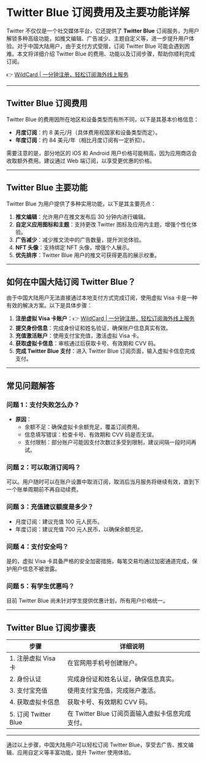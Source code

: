 # Twitter Blue 订阅费用及主要功能详解

Twitter 不仅仅是一个社交媒体平台，它还提供了 **Twitter Blue** 订阅服务，为用户解锁多种高级功能，如推文编辑、广告减少、主题自定义等，进一步提升用户体验。对于中国大陆用户，由于支付方式受限，订阅 Twitter Blue 可能会遇到困难。本文将详细介绍 Twitter Blue 的费用、功能以及订阅步骤，帮助你顺利完成订阅。

👉 [WildCard | 一分钟注册，轻松订阅海外线上服务](https://bbtdd.com/WildCard)

---

## Twitter Blue 订阅费用

Twitter Blue 的费用因所在地区和设备类型而有所不同，以下是其基本价格信息：

- **月度订阅**：约 8 美元/月（具体费用视国家和设备类型而定）。  
- **年度订阅**：约 84 美元/年（相比月度订阅有一定折扣）。

需要注意的是，部分地区的 iOS 和 Android 用户价格可能稍高，因为应用商店会收取额外费用。建议通过 Web 端订阅，以享受更优惠的价格。

---

## Twitter Blue 主要功能

Twitter Blue 为用户提供了多种实用功能，以下是其主要亮点：

1. **推文编辑**：允许用户在推文发布后 30 分钟内进行编辑。  
2. **自定义应用图标和主题**：支持更改 Twitter 图标及应用内主题，增强个性化体验。  
3. **广告减少**：减少推文流中的广告数量，提升浏览体验。  
4. **NFT 头像**：支持绑定 NFT 头像，增强个人展示。  
5. **优先排序**：Twitter Blue 用户的推文可获得更高的展示权重。

---

## 如何在中国大陆订阅 Twitter Blue？

由于中国大陆用户无法直接通过本地支付方式完成订阅，使用虚拟 Visa 卡是一种有效的解决方案。以下是具体步骤：

1. **注册虚拟 Visa 卡账户**：👉 [WildCard | 一分钟注册，轻松订阅海外线上服务](https://bbtdd.com/WildCard)  
2. **提交身份信息**：完成身份证和姓名验证，确保账户信息真实有效。  
3. **充值激活账户**：使用支付宝充值，激活虚拟 Visa 卡。  
4. **获取虚拟卡信息**：审核通过后获取卡号、有效期和 CVV 码。  
5. **完成 Twitter Blue 支付**：进入 Twitter Blue 订阅页面，输入虚拟卡信息完成支付。

---

## 常见问题解答

### 问题 1：支付失败怎么办？
- **原因**：  
  - 余额不足：确保虚拟卡余额充足，覆盖订阅费用。  
  - 信息填写错误：检查卡号、有效期和 CVV 码是否无误。  
  - 支付限制：部分账户可能因支付次数过多受到限制，建议间隔一段时间再试。

### 问题 2：可以取消订阅吗？
可以。用户随时可以在账户设置中取消订阅，取消后当月服务将继续有效，直到下一个账单周期前不再自动续费。

### 问题 3：充值建议额度是多少？
- 月度订阅：建议充值 100 元人民币。  
- 年度订阅：建议充值 700 元人民币，以确保余额充足。

### 问题 4：支付安全吗？
是的，虚拟 Visa 卡具备严格的安全加密措施，每笔交易均通过加密通道完成，保护用户信息不被泄露。

### 问题 5：有学生优惠吗？
目前 Twitter Blue 尚未针对学生提供优惠计划，所有用户价格统一。

---

## Twitter Blue 订阅步骤表

| 步骤           | 详细说明                                           |
|----------------|----------------------------------------------------|
| 1. 注册虚拟 Visa 卡 | 在官网用手机号创建账户。                         |
| 2. 身份认证     | 完成身份证和姓名认证，确保信息真实。             |
| 3. 支付宝充值   | 使用支付宝充值，完成账户激活。                   |
| 4. 获取虚拟卡信息 | 获取卡号、有效期和 CVV 码。                      |
| 5. 订阅 Twitter Blue | 在 Twitter Blue 订阅页面输入虚拟卡信息完成支付。 |

---

通过以上步骤，中国大陆用户可以轻松订阅 Twitter Blue，享受去广告、推文编辑、应用自定义等丰富功能，提升 Twitter 使用体验。
